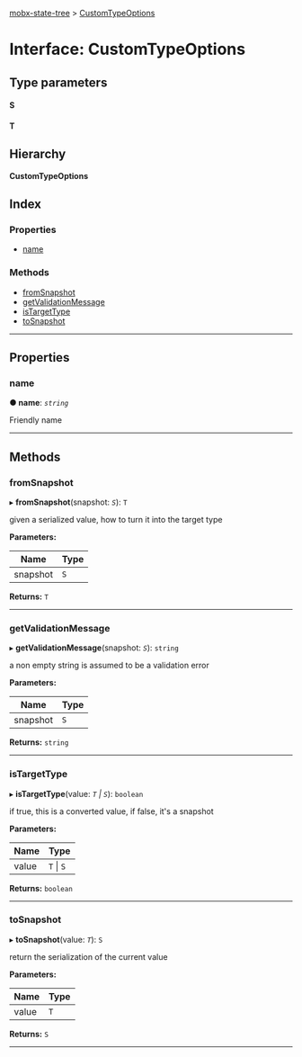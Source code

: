 [mobx-state-tree](../README.md) > [CustomTypeOptions](../interfaces/customtypeoptions.md)

# Interface: CustomTypeOptions

## Type parameters
#### S 
#### T 
## Hierarchy

**CustomTypeOptions**

## Index

### Properties

* [name](customtypeoptions.md#name)

### Methods

* [fromSnapshot](customtypeoptions.md#fromsnapshot)
* [getValidationMessage](customtypeoptions.md#getvalidationmessage)
* [isTargetType](customtypeoptions.md#istargettype)
* [toSnapshot](customtypeoptions.md#tosnapshot)

---

## Properties

<a id="name"></a>

###  name

**● name**: *`string`*

Friendly name

___

## Methods

<a id="fromsnapshot"></a>

###  fromSnapshot

▸ **fromSnapshot**(snapshot: *`S`*): `T`

given a serialized value, how to turn it into the target type

**Parameters:**

| Name | Type |
| ------ | ------ |
| snapshot | `S` |

**Returns:** `T`

___
<a id="getvalidationmessage"></a>

###  getValidationMessage

▸ **getValidationMessage**(snapshot: *`S`*): `string`

a non empty string is assumed to be a validation error

**Parameters:**

| Name | Type |
| ------ | ------ |
| snapshot | `S` |

**Returns:** `string`

___
<a id="istargettype"></a>

###  isTargetType

▸ **isTargetType**(value: *`T` \| `S`*): `boolean`

if true, this is a converted value, if false, it's a snapshot

**Parameters:**

| Name | Type |
| ------ | ------ |
| value | `T` \| `S` |

**Returns:** `boolean`

___
<a id="tosnapshot"></a>

###  toSnapshot

▸ **toSnapshot**(value: *`T`*): `S`

return the serialization of the current value

**Parameters:**

| Name | Type |
| ------ | ------ |
| value | `T` |

**Returns:** `S`

___

